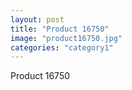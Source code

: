 ```yaml
---
layout: post
title: "Product 16750"
image: "product16750.jpg"
categories: "category1"
---
```

Product 16750
